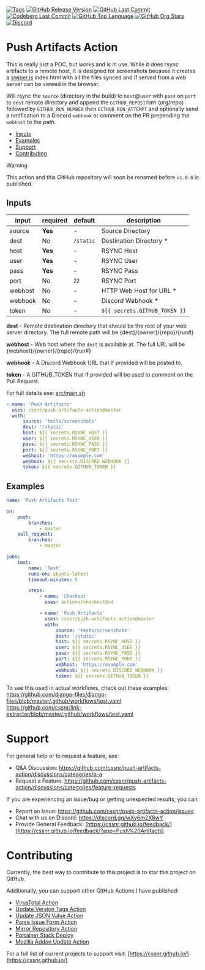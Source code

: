 [![Tags](https://img.shields.io/github/actions/workflow/status/cssnr/push-artifacts-action/tags.yaml?logo=github&logoColor=white&label=tags)](https://github.com/cssnr/push-artifacts-action/actions/workflows/tags.yaml)
[![GitHub Release Version](https://img.shields.io/github/v/release/cssnr/push-artifacts-action?logo=github)](https://github.com/cssnr/push-artifacts-action/releases/latest)
[![GitHub Last Commit](https://img.shields.io/github/last-commit/cssnr/push-artifacts-action?logo=github&logoColor=white&label=updated)](https://github.com/cssnr/push-artifacts-action/graphs/commit-activity)
[![Codeberg Last Commit](https://img.shields.io/gitea/last-commit/cssnr/push-artifacts-action/master?gitea_url=https%3A%2F%2Fcodeberg.org%2F&logo=codeberg&logoColor=white&label=updated)](https://codeberg.org/cssnr/push-artifacts-action)
[![GitHub Top Language](https://img.shields.io/github/languages/top/cssnr/push-artifacts-action?logo=htmx&logoColor=white)](https://github.com/cssnr/push-artifacts-action)
[![GitHub Org Stars](https://img.shields.io/github/stars/cssnr?style=flat&logo=github&logoColor=white)](https://cssnr.github.io/)
[![Discord](https://img.shields.io/discord/899171661457293343?logo=discord&logoColor=white&label=discord&color=7289da)](https://discord.gg/wXy6m2X8wY)

# Push Artifacts Action

This is really just a POC, but works and is in use. While it does rsync artifacts to a remote host, it is designed for
screenshots because it creates a [swiper.js](https://github.com/nolimits4web/swiper) index.html with all the files
synced and if served from a web server can be viewed in the browser.

Will rsync the `source` (directory in the build) to `host`@`user` with `pass` on `port` to `dest` remote directory and
append the `GITHUB_REPOSITORY` (org/repo) followed by `GITHUB_RUN_NUMBER` then `GITHUB_RUN_ATTEMPT` and optionally send
a notification to a Discord `webhook` or comment on the PR prepending the `webhost` to the path.

-   [Inputs](#Inputs)
-   [Examples](#Examples)
-   [Support](#Support)
-   [Contributing](#Contributing)

> [!WARNING]  
> This action and this GitHub repository will soon be renamed before `v1.0.0` is published.

## Inputs

| input   | required | default   | description                   |
| ------- | -------- | --------- | ----------------------------- |
| source  | **Yes**  | -         | Source Directory              |
| dest    | No       | `/static` | Destination Directory \*      |
| host    | **Yes**  | -         | RSYNC Host                    |
| user    | **Yes**  | -         | RSYNC User                    |
| pass    | **Yes**  | -         | RSYNC Pass                    |
| port    | No       | `22`      | RSYNC Port                    |
| webhost | No       | -         | HTTP Web Host for URL \*      |
| webhook | No       | -         | Discord Webhook \*            |
| token   | No       | -         | `${{ secrets.GITHUB_TOKEN }}` |

**dest** - Remote destination directory that should be the root of your web server directory.
The full remote path will be {dest}/{owner}/{repo}/{run#}

**webhost** - Web host where the `dest` is available at. The full URL will be {webhost}/{owner}/{repo}/{run#}

**webhook** - A Discord Webhook URL that if provided will be posted to.

**token** - A GITHUB_TOKEN that if provided will be used to comment on the Pull Request.

For full details see: [src/main.sh](src/main.sh)

```yaml
- name: 'Push Artifacts'
  uses: cssnr/push-artifacts-action@master
  with:
      source: 'tests/screenshots'
      dest: '/static'
      host: ${{ secrets.RSYNC_HOST }}
      user: ${{ secrets.RSYNC_USER }}
      pass: ${{ secrets.RSYNC_PASS }}
      port: ${{ secrets.RSYNC_PORT }}
      webhost: 'https://example.com'
      webhook: ${{ secrets.DISCORD_WEBHOOK }}
      token: ${{ secrets.GITHUB_TOKEN }}
```

## Examples

```yaml
name: 'Push Artifacts Test'

on:
    push:
        branches:
            - master
    pull_request:
        branches:
            - master

jobs:
    test:
        name: 'Test'
        runs-on: ubuntu-latest
        timeout-minutes: 5

        steps:
            - name: 'Checkout'
              uses: actions/checkout@v4

            - name: 'Push Artifacts'
              uses: cssnr/push-artifacts-action@master
              with:
                  source: 'tests/screenshots'
                  dest: '/static'
                  host: ${{ secrets.RSYNC_HOST }}
                  user: ${{ secrets.RSYNC_USER }}
                  pass: ${{ secrets.RSYNC_PASS }}
                  port: ${{ secrets.RSYNC_PORT }}
                  webhost: 'https://example.com'
                  webhook: ${{ secrets.DISCORD_WEBHOOK }}
                  token: ${{ secrets.GITHUB_TOKEN }}
```

To see this used in actual workflows, check out these examples:  
https://github.com/django-files/django-files/blob/master/.github/workflows/test.yaml  
https://github.com/cssnr/link-extractor/blob/master/.github/workflows/test.yaml

# Support

For general help or to request a feature, see:

-   Q&A Discussion: https://github.com/cssnr/push-artifacts-action/discussions/categories/q-a
-   Request a Feature: https://github.com/cssnr/push-artifacts-action/discussions/categories/feature-requests

If you are experiencing an issue/bug or getting unexpected results, you can:

-   Report an Issue: https://github.com/cssnr/push-artifacts-action/issues
-   Chat with us on Discord: https://discord.gg/wXy6m2X8wY
-   Provide General
    Feedback: [https://cssnr.github.io/feedback/](https://cssnr.github.io/feedback/?app=Push%20Artifacts)

# Contributing

Currently, the best way to contribute to this project is to star this project on GitHub.

Additionally, you can support other GitHub Actions I have published:

-   [VirusTotal Action](https://github.com/cssnr/virustotal-action)
-   [Update Version Tags Action](https://github.com/cssnr/update-version-tags-action)
-   [Update JSON Value Action](https://github.com/cssnr/update-json-value-action)
-   [Parse Issue Form Action](https://github.com/cssnr/parse-issue-form-action)
-   [Mirror Repository Action](https://github.com/cssnr/mirror-repository-action)
-   [Portainer Stack Deploy](https://github.com/cssnr/portainer-stack-deploy-action)
-   [Mozilla Addon Update Action](https://github.com/cssnr/mozilla-addon-update-action)

For a full list of current projects to support visit: [https://cssnr.github.io/](https://cssnr.github.io/)
